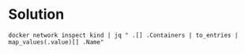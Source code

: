 # Solution

`docker network inspect kind | jq " .[] .Containers | to_entries | map_values(.value)[] .Name"`